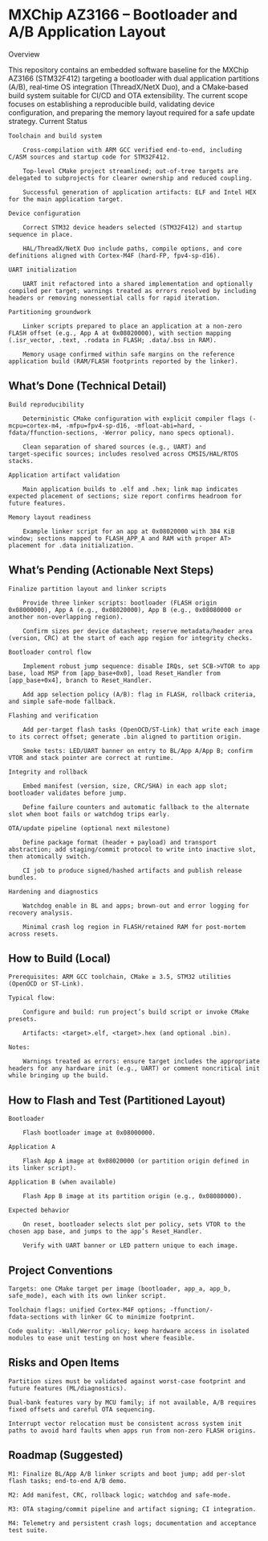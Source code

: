 # MXChip AZ3166 – Bootloader and A/B Application Layout

Overview

This repository contains an embedded software baseline for the MXChip AZ3166 (STM32F412) targeting a bootloader with dual application partitions (A/B), real‑time OS integration (ThreadX/NetX Duo), and a CMake‑based build system suitable for CI/CD and OTA extensibility. The current scope focuses on establishing a reproducible build, validating device configuration, and preparing the memory layout required for a safe update strategy.
Current Status

    Toolchain and build system

        Cross-compilation with ARM GCC verified end‑to‑end, including C/ASM sources and startup code for STM32F412.

        Top-level CMake project streamlined; out-of-tree targets are delegated to subprojects for clearer ownership and reduced coupling.

        Successful generation of application artifacts: ELF and Intel HEX for the main application target.

    Device configuration

        Correct STM32 device headers selected (STM32F412) and startup sequence in place.

        HAL/ThreadX/NetX Duo include paths, compile options, and core definitions aligned with Cortex‑M4F (hard‑FP, fpv4-sp-d16).

    UART initialization

        UART init refactored into a shared implementation and optionally compiled per target; warnings treated as errors resolved by including headers or removing nonessential calls for rapid iteration.

    Partitioning groundwork

        Linker scripts prepared to place an application at a non‑zero FLASH offset (e.g., App A at 0x08020000), with section mapping (.isr_vector, .text, .rodata in FLASH; .data/.bss in RAM).

        Memory usage confirmed within safe margins on the reference application build (RAM/FLASH footprints reported by the linker).

## What’s Done (Technical Detail)

    Build reproducibility

        Deterministic CMake configuration with explicit compiler flags (-mcpu=cortex-m4, -mfpu=fpv4-sp-d16, -mfloat-abi=hard, -fdata/ffunction‑sections, -Werror policy, nano specs optional).

        Clean separation of shared sources (e.g., UART) and target‑specific sources; includes resolved across CMSIS/HAL/RTOS stacks.

    Application artifact validation

        Main application builds to .elf and .hex; link map indicates expected placement of sections; size report confirms headroom for future features.

    Memory layout readiness

        Example linker script for an app at 0x08020000 with 384 KiB window; sections mapped to FLASH_APP_A and RAM with proper AT> placement for .data initialization.

## What’s Pending (Actionable Next Steps)

    Finalize partition layout and linker scripts

        Provide three linker scripts: bootloader (FLASH origin 0x08000000), App A (e.g., 0x08020000), App B (e.g., 0x08080000 or another non‑overlapping region).

        Confirm sizes per device datasheet; reserve metadata/header area (version, CRC) at the start of each app region for integrity checks.

    Bootloader control flow

        Implement robust jump sequence: disable IRQs, set SCB->VTOR to app base, load MSP from [app_base+0x0], load Reset_Handler from [app_base+0x4], branch to Reset_Handler.

        Add app selection policy (A/B): flag in FLASH, rollback criteria, and simple safe‑mode fallback.

    Flashing and verification

        Add per‑target flash tasks (OpenOCD/ST‑Link) that write each image to its correct offset; generate .bin aligned to partition origin.

        Smoke tests: LED/UART banner on entry to BL/App A/App B; confirm VTOR and stack pointer are correct at runtime.

    Integrity and rollback

        Embed manifest (version, size, CRC/SHA) in each app slot; bootloader validates before jump.

        Define failure counters and automatic fallback to the alternate slot when boot fails or watchdog trips early.

    OTA/update pipeline (optional next milestone)

        Define package format (header + payload) and transport abstraction; add staging/commit protocol to write into inactive slot, then atomically switch.

        CI job to produce signed/hashed artifacts and publish release bundles.

    Hardening and diagnostics

        Watchdog enable in BL and apps; brown‑out and error logging for recovery analysis.

        Minimal crash log region in FLASH/retained RAM for post‑mortem across resets.

## How to Build (Local)

    Prerequisites: ARM GCC toolchain, CMake ≥ 3.5, STM32 utilities (OpenOCD or ST‑Link).

    Typical flow:

        Configure and build: run project’s build script or invoke CMake presets.

        Artifacts: <target>.elf, <target>.hex (and optional .bin).

    Notes:

        Warnings treated as errors: ensure target includes the appropriate headers for any hardware init (e.g., UART) or comment noncritical init while bringing up the build.

## How to Flash and Test (Partitioned Layout)

    Bootloader

        Flash bootloader image at 0x08000000.

    Application A

        Flash App A image at 0x08020000 (or partition origin defined in its linker script).

    Application B (when available)

        Flash App B image at its partition origin (e.g., 0x08080000).

    Expected behavior

        On reset, bootloader selects slot per policy, sets VTOR to the chosen app base, and jumps to the app’s Reset_Handler.

        Verify with UART banner or LED pattern unique to each image.

## Project Conventions

    Targets: one CMake target per image (bootloader, app_a, app_b, safe_mode), each with its own linker script.

    Toolchain flags: unified Cortex‑M4F options; -ffunction/-fdata‑sections with linker GC to minimize footprint.

    Code quality: -Wall/Werror policy; keep hardware access in isolated modules to ease unit testing on host where feasible.

## Risks and Open Items

    Partition sizes must be validated against worst‑case footprint and future features (ML/diagnostics).

    Dual‑bank features vary by MCU family; if not available, A/B requires fixed offsets and careful OTA sequencing.

    Interrupt vector relocation must be consistent across system init paths to avoid hard faults when apps run from non‑zero FLASH origins.

## Roadmap (Suggested)

    M1: Finalize BL/App A/B linker scripts and boot jump; add per‑slot flash tasks; end‑to‑end A/B demo.

    M2: Add manifest, CRC, rollback logic; watchdog and safe‑mode.

    M3: OTA staging/commit pipeline and artifact signing; CI integration.

    M4: Telemetry and persistent crash logs; documentation and acceptance test suite.
